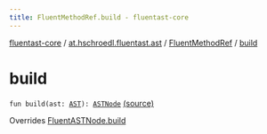 ```yaml
---
title: FluentMethodRef.build - fluentast-core
---
```


[fluentast-core](../../index.html) / [at.hschroedl.fluentast.ast](../index.html) / [FluentMethodRef](index.html) / [build](.)

# build

`fun build(ast: `[`AST`](https://help.eclipse.org/neon/topic/org.eclipse.jdt.doc.isv/reference/api/org/eclipse/jdt/core/dom/AST.html)`): `[`ASTNode`](https://help.eclipse.org/neon/topic/org.eclipse.jdt.doc.isv/reference/api/org/eclipse/jdt/core/dom/ASTNode.html) [(source)](http://github.com/hschroedl/fluentast/tree/master/core/at.hschroedl.fluentast/ast/ASTNode.kt#L100)

Overrides [FluentASTNode.build](../-fluent-a-s-t-node/build.html)

